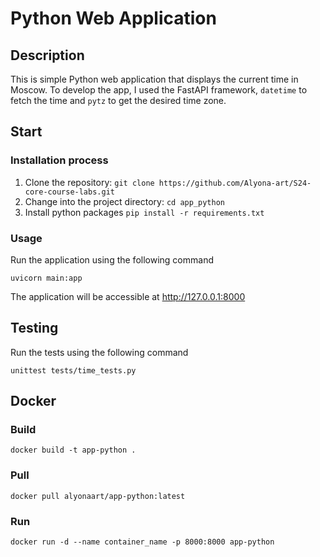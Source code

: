 # Python Web Application

## Description

This is simple Python web application that displays the current time in Moscow.
To develop the app, I used the FastAPI framework, `datetime` to fetch the time and `pytz` to get the desired time zone.

## Start

### Installation process

1. Clone the repository: `git clone https://github.com/Alyona-art/S24-core-course-labs.git`
1. Change into the project directory: `cd app_python`
1. Install python packages `pip install -r requirements.txt`

### Usage

Run the application using the following command
```
uvicorn main:app
```

The application will be accessible at http://127.0.0.1:8000

## Testing

Run the tests using the following command
```
unittest tests/time_tests.py
```

## Docker

### Build
```
docker build -t app-python .
```

### Pull

```
docker pull alyonaart/app-python:latest
```

### Run

```
docker run -d --name container_name -p 8000:8000 app-python
```